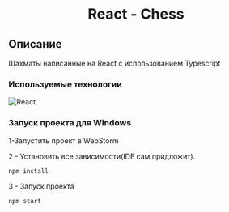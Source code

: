 <h1 align="center">React - Chess</h1>

## Описание
Шахматы написанные на React с использованием Typescript

### Используемые технологии
![React](https://img.shields.io/badge/-React-black?style=flat-square&logo=react)

### Запуск проекта для Windows

1-Запустить проект в WebStorm

2 - Установить все зависимости(IDE сам придложит).
```
npm install
```
3 - Запуск проекта
```
npm start
```
